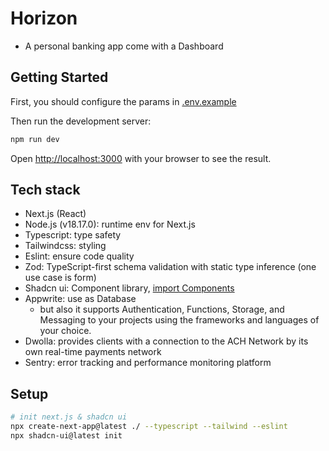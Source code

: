 # Horizon 

- A personal banking app come with a Dashboard

## Getting Started

First, you should configure the params in [.env.example](.env.example)

Then run the development server:

```bash
npm run dev
```

Open [http://localhost:3000](http://localhost:3000) with your browser to see the result.

## Tech stack

- Next.js (React)
- Node.js (v18.17.0): runtime env for Next.js
- Typescript: type safety
- Tailwindcss: styling
- Eslint: ensure code quality
- Zod: TypeScript-first schema validation with static type inference (one use case is form)
- Shadcn ui: Component library, [import Components](components/ui)
- Appwrite: use as Database
  - but also it supports Authentication, Functions, Storage, and Messaging to your projects using the frameworks and languages of your choice.
- Dwolla: provides clients with a connection to the ACH Network by its own real-time payments network
- Sentry: error tracking and performance monitoring platform

## Setup

```bash
# init next.js & shadcn ui
npx create-next-app@latest ./ --typescript --tailwind --eslint
npx shadcn-ui@latest init
```

